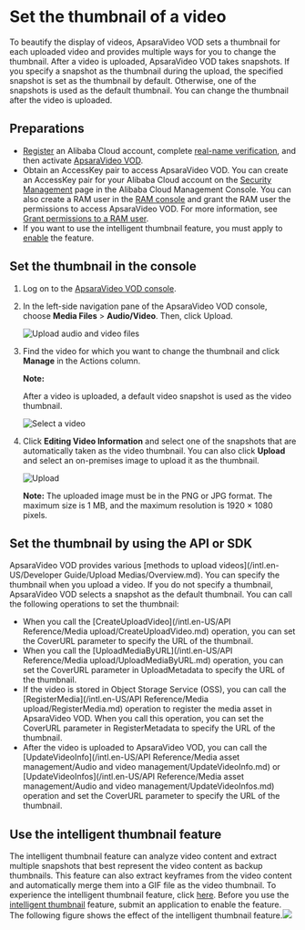 # Set the thumbnail of a video

To beautify the display of videos, ApsaraVideo VOD sets a thumbnail for each uploaded video and provides multiple ways for you to change the thumbnail. After a video is uploaded, ApsaraVideo VOD takes snapshots. If you specify a snapshot as the thumbnail during the upload, the specified snapshot is set as the thumbnail by default. Otherwise, one of the snapshots is used as the default thumbnail. You can change the thumbnail after the video is uploaded.

## Preparations

-   [Register](https://account.aliyun.com/register/register.htm?oauth_callback=https%3A%2F%2Fvod.console.aliyun.com%2F&lang=zh) an Alibaba Cloud account, complete [real-name verification](https://help.aliyun.com/knowledge_list/37170.html), and then activate [ApsaraVideo VOD](https://www.aliyun.com/product/vod).
-   Obtain an AccessKey pair to access ApsaraVideo VOD. You can create an AccessKey pair for your Alibaba Cloud account on the [Security Management](https://ak-console.aliyun.com/?spm=5176.doc57741.2.8.uLYY2M#/accesskey) page in the Alibaba Cloud Management Console. You can also create a RAM user in the [RAM console](https://ram.console.aliyun.com/?spm=5176.doc57741.2.2.fQnI2T#/user/list) and grant the RAM user the permissions to access ApsaraVideo VOD. For more information, see [Grant permissions to a RAM user](https://help.aliyun.com/document_detail/116146.html).
-   If you want to use the intelligent thumbnail feature, you must apply to [enable](https://ai.aliyun.com/vi/cover) the feature.

## Set the thumbnail in the console

1.  Log on to the [ApsaraVideo VOD console](https://vod.console.aliyun.com/).

2.  In the left-side navigation pane of the ApsaraVideo VOD console, choose **Media Files** \> **Audio/Video**. Then, click Upload.

    ![Upload audio and video files](https://static-aliyun-doc.oss-accelerate.aliyuncs.com/assets/img/en-US/0316319061/p184170.png)

3.  Find the video for which you want to change the thumbnail and click **Manage** in the Actions column.

    **Note:**

    After a video is uploaded, a default video snapshot is used as the video thumbnail.

    ![Select a video](https://static-aliyun-doc.oss-accelerate.aliyuncs.com/assets/img/en-US/7335679161/p251306.png)

4.  Click **Editing Video Information** and select one of the snapshots that are automatically taken as the video thumbnail. You can also click **Upload** and select an on-premises image to upload it as the thumbnail.

    ![Upload](https://static-aliyun-doc.oss-accelerate.aliyuncs.com/assets/img/en-US/7335679161/p251311.png)

    **Note:** The uploaded image must be in the PNG or JPG format. The maximum size is 1 MB, and the maximum resolution is 1920 × 1080 pixels.


## Set the thumbnail by using the API or SDK

ApsaraVideo VOD provides various [methods to upload videos](/intl.en-US/Developer Guide/Upload Medias/Overview.md). You can specify the thumbnail when you upload a video. If you do not specify a thumbnail, ApsaraVideo VOD selects a snapshot as the default thumbnail. You can call the following operations to set the thumbnail:

-   When you call the [CreateUploadVideo](/intl.en-US/API Reference/Media upload/CreateUploadVideo.md) operation, you can set the CoverURL parameter to specify the URL of the thumbnail.
-   When you call the [UploadMediaByURL](/intl.en-US/API Reference/Media upload/UploadMediaByURL.md) operation, you can set the CoverURL parameter in UploadMetadata to specify the URL of the thumbnail.
-   If the video is stored in Object Storage Service \(OSS\), you can call the [RegisterMedia](/intl.en-US/API Reference/Media upload/RegisterMedia.md) operation to register the media asset in ApsaraVideo VOD. When you call this operation, you can set the CoverURL parameter in RegisterMetadata to specify the URL of the thumbnail.
-   After the video is uploaded to ApsaraVideo VOD, you can call the [UpdateVideoInfo](/intl.en-US/API Reference/Media asset management/Audio and video management/UpdateVideoInfo.md) or [UpdateVideoInfos](/intl.en-US/API Reference/Media asset management/Audio and video management/UpdateVideoInfos.md) operation and set the CoverURL parameter to specify the URL of the thumbnail.

## Use the intelligent thumbnail feature

The intelligent thumbnail feature can analyze video content and extract multiple snapshots that best represent the video content as backup thumbnails. This feature can also extract keyframes from the video content and automatically merge them into a GIF file as the video thumbnail. To experience the intelligent thumbnail feature, click [here](https://retina.aliyun.com). Before you use the [intelligent thumbnail](https://ai.aliyun.com/vi/cover) feature, submit an application to enable the feature. The following figure shows the effect of the intelligent thumbnail feature.![](https://static-aliyun-doc.oss-accelerate.aliyuncs.com/assets/img/en-US/8335679161/p178456.png)

